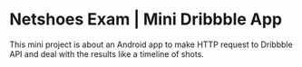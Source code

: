 # Netshoes Exam | Mini Dribbble App
This mini project is about an Android app to make HTTP request to Dribbble API and deal with the results like a timeline of shots.
